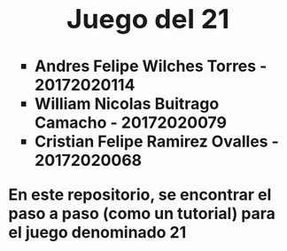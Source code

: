 <h1 style="text-align:center"><big><big><big>Juego del 21</big></big></big><h1>
        <ul type="square">
            <li> Andres Felipe Wilches Torres - 20172020114</li>
            <li>William Nicolas Buitrago Camacho - 20172020079</li>
            <li>Cristian Felipe Ramirez Ovalles - 20172020068</li>
        </ul>
  <p>En este repositorio, se encontrar el paso a paso (como un tutorial) para el juego denominado 21 </p>
    
